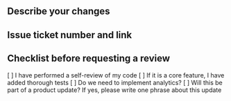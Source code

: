 ## Describe your changes
## Issue ticket number and link
## Checklist before requesting a review
 [ ] I have performed a self-review of my code
 [ ] If it is a core feature, I have added thorough tests
 [ ] Do we need to implement analytics?
 [ ] Will this be part of a product update? If yes, please write one phrase about this update
